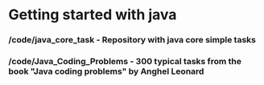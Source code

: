 # Getting started with java
### /code/java_core_task - Repository with java core simple tasks
### /code/Java_Coding_Problems - 300 typical tasks from the book "Java coding problems" by Anghel Leonard
